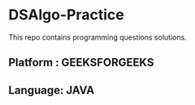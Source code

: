# DSAlgo-Practice
This repo contains programming questions solutions.
<h2>Platform : GEEKSFORGEEKS</h2>
<h2>Language: JAVA</h2>
